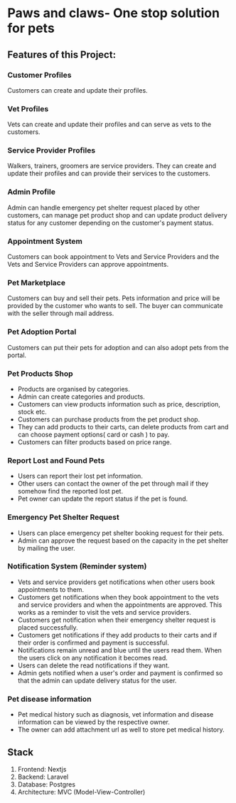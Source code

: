 # Paws and claws- One stop solution for pets

## Features of this Project:

### Customer Profiles
Customers can create and update their profiles.

### Vet Profiles
Vets can create and update their profiles and can serve as vets to the customers.

### Service Provider Profiles
Walkers, trainers, groomers are service providers. They can create and update their profiles and can provide their services to the customers.

### Admin Profile
Admin can handle emergency pet shelter request placed by other customers, can manage pet product shop and can update product delivery status for any customer depending on the customer's payment status.

### Appointment System
Customers can book appointment to Vets and Service Providers and the Vets and Service Providers can approve appointments.

### Pet Marketplace
Customers can buy and sell their pets. Pets information and price will be provided by the customer who wants to sell. The buyer can communicate with the seller through mail address.

### Pet Adoption Portal
Customers can put their pets for adoption and can also adopt pets from the portal.

### Pet Products Shop
- Products are organised by categories.
- Admin can create categories and products.
- Customers can view products information such as price, description, stock etc.
- Customers can purchase products from the pet product shop.
- They can add products to their carts, can delete products from cart and can choose payment options( card or cash ) to pay.
- Customers can filter products based on price range.

### Report Lost and Found Pets
- Users can report their lost pet information.
- Other users can contact the owner of the pet through mail if they somehow find the reported lost pet.
- Pet owner can update the report status if the pet is found.

### Emergency Pet Shelter Request
- Users can place emergency pet shelter booking request for their pets.
- Admin can approve the request based on the capacity in the pet shelter by mailing the user.

### Notification System (Reminder system)
- Vets and service providers get notifications when other users book appointments to them.
- Customers get notifications when they book appointment to the vets and service providers and when the appointments are approved. This works as a reminder to visit the vets and service providers.
- Customers get notification when their emergency shelter request is placed successfully.
- Customers get notifications if they add products to their carts and if their order is confirmed and payment is successful.
- Notifications remain unread and blue until the users read them. When the users click on any notification it becomes read.
- Users can delete the read notifications if they want.
- Admin gets notified when a user's order and payment is confirmed so that the admin can update delivery status for the user.

### Pet disease information
- Pet medical history such as diagnosis, vet information and disease information can be viewed by the respective owner.
- The owner can add attachment url as well to store pet medical history.

## Stack
1. Frontend: Nextjs
2. Backend: Laravel
3. Database: Postgres
4. Architecture: MVC (Model-View-Controller)
